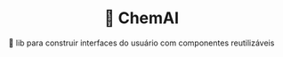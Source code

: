 <h1 align="center">
    <a>🔗 ChemAI</a>
</h1>
<p align="center">🚀 lib para construir interfaces do usuário com componentes reutilizáveis</p>
